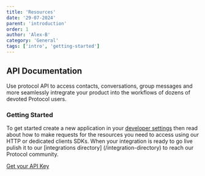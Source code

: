 ```yaml
---
title: 'Resources'
date: '29-07-2024'
parent: 'introduction'
order: 1
author: 'Alex-B'
category: 'General'
tags: ['intro', 'getting-started']
---
```


## API Documentation

Use protocol API to access contacts, conversations, group messages and more seamlessly intregrate your product into the workflows of dozens of devoted Protocol users.

### Getting Started

To get started create a new application in your [developer settings](/dev-setings) then read about how to make requests for the resources you need to access using our HTTP or dedicated clients SDKs. When your integration is ready to go live pulish it to our [integrations directory] (/integration-directory) to reach our Protocol community.

[Get your API Key](/get-your-api-key)
